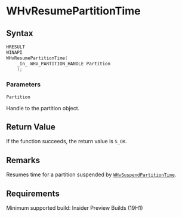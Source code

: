 # WHvResumePartitionTime

## Syntax

```C
HRESULT
WINAPI
WHvResumePartitionTime(
    _In_ WHV_PARTITION_HANDLE Partition
    );
```

### Parameters

`Partition`

Handle to the partition object.

## Return Value

If the function succeeds, the return value is `S_OK`.  

## Remarks

Resumes time for a partition suspended by [`WHvSuspendPartitionTime`](WHvSuspendPartitionTime.md).

## Requirements

Minimum supported build:    Insider Preview Builds (19H1)